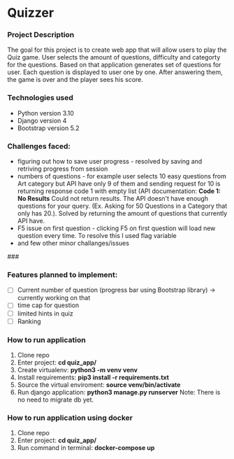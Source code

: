 # Quizzer
<h3>Project Description</h3>
<p>The goal for this project is to create web app that will allow users to play the Quiz game. User selects the amount of questions, difficulty and categorty for the questions. Based on that application generates set of questions for user. Each question is displayed to user one by one. After answering them, the game is over and the player sees his score.</p>

<h3>Technologies used</h3>
<ul>
  <li>Python version 3.10</li>
  <li>Django version 4</li>
  <li>Bootstrap version 5.2</li>
</ul>

<h3>Challenges faced:</h3>
<ul>
  <li>figuring out how to save user progress - resolved by saving and retriving progress from session</li>
  <li>numbers of questions - for example user selects 10 easy questions from Art category but API have only 9 of them and sending request for 10 is returning response code 1 with empty list (API documentation: <b>Code 1: No Results</b> Could not return results. The API doesn't have enough questions for your query. (Ex. Asking for 50 Questions in a Category that only has 20.). Solved by returning the amount of questions that currently API have.</li>
  <li>F5 issue on first question - clicking F5 on first question will load new question every time. To resolve this I used flag variable</li>
  <li>and few other minor challanges/issues</li>
</ul>

\### <h3>Features planned to implement:</h3>
- [ ] Current number of question (progress bar using Bootstrap library) -> currently working on that
- [ ] time cap for question
- [ ] limited hints in quiz
- [ ] Ranking

<h3>How to run application</h3>
<ol>
  <li>Clone repo</li>
  <li>Enter project: <b>cd quiz_app/ </b></li>
  <li>Create virtualenv: <b>python3 -m venv venv </b></li>
  <li>Install requirements: <b>pip3 install -r requirements.txt </b></li>
  <li>Source the virtual enviroment: <b>source venv/bin/activate</b></li>
  <li>Run django application: <b>python3 manage.py runserver</b> Note: There is no need to migrate db yet.</li>
</ol>

<h3>How to run application using docker</h3>
<ol>
  <li>Clone repo</li>
  <li>Enter project: <b>cd quiz_app/ </b></li>
  <li>Run command in terminal: <b>docker-compose up</b></li>
</ol>
